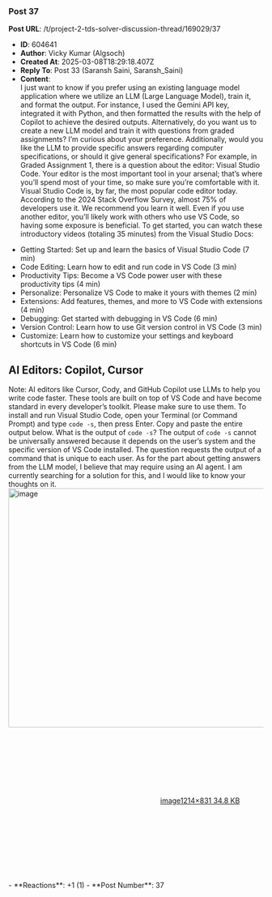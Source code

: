 ### Post 37
**Post URL**: /t/project-2-tds-solver-discussion-thread/169029/37
- **ID**: 604641
- **Author**: Vicky Kumar (Algsoch)
- **Created At**: 2025-03-08T18:29:18.407Z
- **Reply To**: Post 33 (Saransh Saini, Saransh_Saini)
- **Content**:  
  I just want to know if you prefer using an existing language model application where we utilize an LLM (Large Language Model), train it, and format the output. For instance, I used the Gemini API key, integrated it with Python, and then formatted the results with the help of Copilot to achieve the desired outputs.
Alternatively, do you want us to create a new LLM model and train it with questions from graded assignments? I’m curious about your preference.
Additionally, would you like the LLM to provide specific answers regarding computer specifications, or should it give general specifications? For example, in Graded Assignment 1, there is a question about the editor: Visual Studio Code.
Your editor is the most important tool in your arsenal; that’s where you’ll spend most of your time, so make sure you’re comfortable with it.
Visual Studio Code is, by far, the most popular code editor today. According to the 2024 Stack Overflow Survey, almost 75% of developers use it. We recommend you learn it well. Even if you use another editor, you’ll likely work with others who use VS Code, so having some exposure is beneficial.
To get started, you can watch these introductory videos (totaling 35 minutes) from the Visual Studio Docs:
<ul>
<li>Getting Started: Set up and learn the basics of Visual Studio Code (7 min)</li>
<li>Code Editing: Learn how to edit and run code in VS Code (3 min)</li>
<li>Productivity Tips: Become a VS Code power user with these productivity tips (4 min)</li>
<li>Personalize: Personalize VS Code to make it yours with themes (2 min)</li>
<li>Extensions: Add features, themes, and more to VS Code with extensions (4 min)</li>
<li>Debugging: Get started with debugging in VS Code (6 min)</li>
<li>Version Control: Learn how to use Git version control in VS Code (3 min)</li>
<li>Customize: Learn how to customize your settings and keyboard shortcuts in VS Code (6 min)</li>
</ul>
<h2><a name="p-604641-ai-editors-copilot-cursor-1" class="anchor" href="#p-604641-ai-editors-copilot-cursor-1"></a>AI Editors: Copilot, Cursor</h2>
Note: AI editors like Cursor, Cody, and GitHub Copilot use LLMs to help you write code faster. These tools are built on top of VS Code and have become standard in every developer’s toolkit. Please make sure to use them.
To install and run Visual Studio Code, open your Terminal (or Command Prompt) and type <code>code -s</code>, then press Enter. Copy and paste the entire output below.
What is the output of <code>code -s</code>? The output of <code>code -s</code> cannot be universally answered because it depends on the user’s system and the specific version of VS Code installed. The question requests the output of a command that is unique to each user.
As for the part about getting answers from the LLM model, I believe that may require using an AI agent. I am currently searching for a solution for this, and I would like to know your thoughts on it.
<div class="lightbox-wrapper"><a class="lightbox" href="https://europe1.discourse-cdn.com/flex013/uploads/iitm/original/3X/f/6/f6860bd3cad2b025acf1216565bc8c8092398b35.png" data-download-href="/uploads/short-url/zaQEk6f4nRqXLoAcMbLbgxAtzVz.png?dl=1" title="image" rel="noopener nofollow ugc"><img src="https://europe1.discourse-cdn.com/flex013/uploads/iitm/optimized/3X/f/6/f6860bd3cad2b025acf1216565bc8c8092398b35_2_690x472.png" alt="image" data-base62-sha1="zaQEk6f4nRqXLoAcMbLbgxAtzVz" width="690" height="472" srcset="https://europe1.discourse-cdn.com/flex013/uploads/iitm/optimized/3X/f/6/f6860bd3cad2b025acf1216565bc8c8092398b35_2_690x472.png, https://europe1.discourse-cdn.com/flex013/uploads/iitm/optimized/3X/f/6/f6860bd3cad2b025acf1216565bc8c8092398b35_2_1035x708.png 1.5x, https://europe1.discourse-cdn.com/flex013/uploads/iitm/original/3X/f/6/f6860bd3cad2b025acf1216565bc8c8092398b35.png 2x" data-dominant-color="EFF2EF"><div class="meta"><svg class="fa d-icon d-icon-far-image svg-icon" aria-hidden="true"><use href="#far-image"></use></svg><span class="filename">image</span><span class="informations">1214×831 34.8 KB</span><svg class="fa d-icon d-icon-discourse-expand svg-icon" aria-hidden="true"><use href="#discourse-expand"></use></svg></div></a></div>
- **Reactions**: +1 (1)
- **Post Number**: 37


